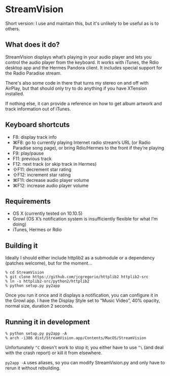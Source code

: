 StreamVision
============

Short version: I use and maintain this, but it's unlikely to be useful as is to others.

What does it do?
----------------
StreamVision displays what’s playing in your audio player and lets you control the audio player from the keyboard.  It works with iTunes, the Rdio desktop app and the Hermes Pandora client.  It includes special support for the Radio Paradise stream.

There's also some code in there that turns my stereo on and off with AirPlay, but that should only try to do anything if you have XTension installed.

If nothing else, it can provide a reference on how to get album artwork and track information out of iTunes.

Keyboard shortcuts
------------------
 - F8: display track info
 - ⌘F8: go to currently playing Internet radio stream’s URL (or Radio Paradise song page), or bring Rdio/Hermes to the front if they’re playing
 - F9: play/pause
 - F11: previous track
 - F12: next track (or skip track in Hermes)
 - ⇧F11: decrement star rating
 - ⇧F12: increment star rating
 - ⌘F11: decrease audio player volume
 - ⌘F12: increase audio player volume

Requirements
------------
 - OS X (currently tested on 10.10.5)
 - Growl (OS X’s notification system is insufficiently flexible for what I’m doing)
 - iTunes, Hermes or Rdio

Building it
-----------
Ideally I should either include httplib2 as a submodule or a dependency (patches welcome), but for the moment...
```shell
% cd StreamVision
% git clone https://github.com/jcgregorio/httplib2 httplib2-src
% ln -s httplib2-src/python2/httplib2
% python setup.py py2app
```

Once you run it once and it displays a notification, you can configure it in the Growl app.  I have the Display Style set to “Music Video”, 40% opacity, normal size, duration 2 seconds.

Running it in development
-------------------------
```shell
% python setup.py py2app -A
% arch -i386 dist/StreamVision.app/Contents/MacOS/StreamVision
```
Unfortunately `^C` doesn't work to stop it; you either have to use `^\` (and deal with the crash report) or kill it from elsewhere.

`py2app -A` uses aliases, so you can modify StreamVision.py and only have to rerun it without rebuilding.
